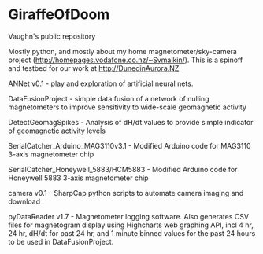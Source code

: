 # GiraffeOfDoom
Vaughn's public repository

Mostly python, and mostly about my home magnetometer/sky-camera project (http://homepages.vodafone.co.nz/~Svmalkin/). This is a spinoff and testbed for our work at http://DunedinAurora.NZ

ANNet v0.1 	- play and exploration of artificial neural nets.

DataFusionProject - simple data fusion of a network of nulling magnetometers to improve sensitivity to wide-scale geomagnetic activity

DetectGeomagSpikes - Analysis of dH/dt values to provide simple indicator of geomagnetic activity levels

SerialCatcher_Arduino_MAG3110v3.1 - Modified Arduino code for MAG3110 3-axis magnetometer chip

SerialCatcher_Honeywell_5883/HCM5883 - Modified Arduino code for Honeywell 5883 3-axis magnetometer chip

camera v0.1 - SharpCap python scripts to automate camera imaging and download

pyDataReader v1.7 - Magnetometer logging software. Also generates CSV files for magnetogram display using Highcharts web graphing API, incl 4 hr, 24 hr, dH/dt for past 24 hr, and 1 minute binned values for the past 24 hours to be used in DataFusionProject.

